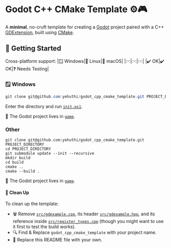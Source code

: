 # Godot C++ CMake Template ⚙️🎮

A **minimal**, no-cruft template for creating a [Godot](https://godotengine.org/) project paired with a C++ [GDExtension](https://docs.godotengine.org/en/stable/tutorials/scripting/gdextension/index.html), built using [CMake](https://cmake.org/).

## 🚀 Getting Started

Cross-platform support:
|🪟 Windows|🐧 Linux|🍎 macOS|
|:-:|:-:|:-:|
|✔️ OK|✔️ OK|❓ Needs Testing|

### 🪟 Windows

```powershell
git clone git@github.com:yehuthi/godot_cpp_cmake_template.git PROJECT_DIRECTORY
```
Enter the directory and run [`init.ps1`](init.ps1).

📁 The Godot project lives in  [`game`](./game/).

### Other

```shell
git clone git@github.com:yehuthi/godot_cpp_cmake_template.git PROJECT_DIRECTORY
cd PROJECT_DIRECTORY
git submodule update --init --recursive
mkdir build
cd build
cmake ..
cmake --build .
```

📁 The Godot project lives in  [`game`](./game/).

#### 🧹 Clean Up

To clean up the template:
- 🗑️ Remove [`src/gdexample.cpp`](./src/gdexample.cpp), its header [`src/gdexample.hpp`](./src/gdexample.hpp), and its reference inside [`src/register_types.cpp`](./src/register_types.cpp) (though you might want to use it first to test the build works).
- 🔍 Find & Replace `godot_cpp_cmake_template` with your project name.
- 📝 Replace this README file with your own.
